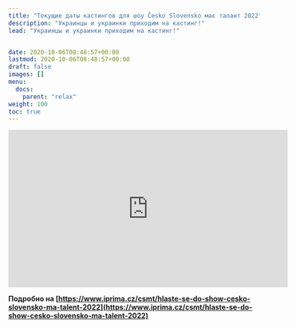 ```yaml
---
title: "Текущие даты кастингов для шоу Česko Slovensko має талант 2022"
description: "Украинцы и украинки приходим на кастинг!"
lead: "Украинцы и украинки приходим на кастинг!"


date: 2020-10-06T08:48:57+00:00
lastmod: 2020-10-06T08:48:57+00:00
draft: false
images: []
menu:
  docs:
    parent: "relax"
weight: 100
toc: true
---
```


<iframe width="560" height="315" src="https://www.youtube-nocookie.com/embed/iEAVdHY2pmY" title="YouTube video player" frameborder="0" allow="accelerometer; autoplay; clipboard-write; encrypted-media; gyroscope; picture-in-picture" allowfullscreen></iframe>





**Подробно на [https://www.iprima.cz/csmt/hlaste-se-do-show-cesko-slovensko-ma-talent-2022](https://www.iprima.cz/csmt/hlaste-se-do-show-cesko-slovensko-ma-talent-2022)**